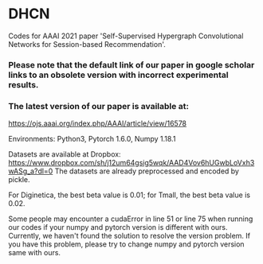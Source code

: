 # DHCN

Codes for AAAI 2021 paper 'Self-Supervised Hypergraph Convolutional Networks for Session-based Recommendation'.

### Please note that the default link of our paper in google scholar links to an obsolete version with incorrect experimental results. 
### The latest version of our paper is available at: 
https://ojs.aaai.org/index.php/AAAI/article/view/16578

Environments: Python3, Pytorch 1.6.0, Numpy 1.18.1

Datasets are available at Dropbox: https://www.dropbox.com/sh/j12um64gsig5wqk/AAD4Vov6hUGwbLoVxh3wASg_a?dl=0 The datasets are already preprocessed and encoded by pickle.

For Diginetica, the best beta value is 0.01; for Tmall, the best beta value is 0.02.

Some people may encounter a cudaError in line 51 or line 75 when running our codes if your numpy and pytorch version is different with ours. Currently, we haven't found the solution to resolve the version problem. If you have this problem, please try to change numpy and pytorch version same with ours.
